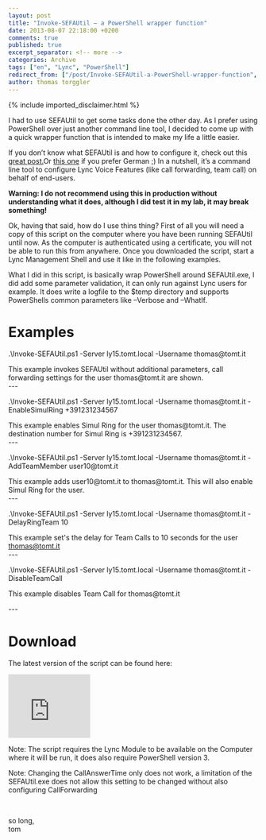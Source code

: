 ```yaml
---
layout: post
title: "Invoke-SEFAUtil – a PowerShell wrapper function"
date: 2013-08-07 22:18:00 +0200
comments: true
published: true
excerpt_separator: <!-- more -->
categories: Archive
tags: ["en", "Lync", "PowerShell"]
redirect_from: ["/post/Invoke-SEFAUtil-a-PowerShell-wrapper-function", "/post/invoke-sefautil-a-powershell-wrapper-function"]
author: thomas torggler
---
```

<!-- more -->
{% include imported_disclaimer.html %}
<p>I had to use SEFAUtil to get some tasks done the other day. As I prefer using PowerShell over just another command line tool, I decided to come up with a quick wrapper function that is intended to make my life a little easier.</p>
<p>If you don&rsquo;t know what SEFAUtil is and how to configure it, check out this <a href="http://blogs.technet.com/b/jenstr/archive/2010/12/07/how-to-get-sefautil-running.aspx" target="_blank">great post.</a>Or <a href="http://www.msxfaq.de/lync/sefautil.htm" target="_blank">this one</a> if you prefer German ;) In a nutshell, it&rsquo;s a command line tool to configure Lync Voice Features (like call forwarding, team call) on behalf of end-users.</p>
<p><strong>Warning: I do not recommend using this in production without understanding what it does, although I did test it in my lab, it may break something!</strong></p>
<p>Ok, having that said, how do I use thins thing? First of all you will need a copy of this script on the computer where you have been running SEFAUtil until now. As the computer is authenticated using a certificate, you will not be able to run this from anywhere. Once you downloaded the script, start a Lync Management Shell and use it like in the following examples.</p>
<p>What I did in this script, is basically wrap PowerShell around SEFAUtil.exe, I did add some parameter validation, it can only run against Lync users for example. It does write a logfile to the $temp directory and supports PowerShells common parameters like &ndash;Verbose and &ndash;WhatIf.</p>
<h1>Examples</h1>
<p>.\Invoke-SEFAUtil.ps1 -Server ly15.tomt.local -Username thomas@tomt.it</p>
<p>This example invokes SEFAUtil without additional parameters, call forwarding settings for the user thomas@tomt.it are shown. <br />---</p>
<p>.\Invoke-SEFAUtil.ps1 -Server ly15.tomt.local -Username thomas@tomt.it -EnableSimulRing +391231234567</p>
<p>This example enables Simul Ring for the user thomas@tomt.it. The destination number for Simul Ring is +391231234567. <br />---</p>
<p>.\Invoke-SEFAUtil.ps1 -Server ly15.tomt.local -Username thomas@tomt.it -AddTeamMember user10@tomt.it</p>
<p>This example adds user10@tomt.it to thomas@tomt.it. This will also enable Simul Ring for the user. <br />---</p>
<p>.\Invoke-SEFAUtil.ps1 -Server ly15.tomt.local -Username thomas@tomt.it -DelayRingTeam 10</p>
<p>This example set's the delay for Team Calls to 10 seconds for the user <a href="mailto:thomas@tomt.it">thomas@tomt.it</a> <br />---</p>
<p>.\Invoke-SEFAUtil.ps1 -Server ly15.tomt.local -Username thomas@tomt.it -DisableTeamCall</p>
<p>This example disables Team Call for thomas@tomt.it</p>
<p>---</p>
<h1>Download</h1>
<p>The latest version of the script can be found here:</p>
<p><iframe src="https://skydrive.live.com/embed?cid=9BFCE0941114C6E8&amp;resid=9BFCE0941114C6E8%2113252&amp;authkey=ACsbIC9ezwzD9-w" frameborder="0" scrolling="no" width="165" height="128"></iframe></p>
<p>Note: The script requires the Lync Module to be available on the Computer where it will be run, it does also require PowerShell version 3.</p>
<p>Note: Changing the CallAnswerTime only does not work, a limitation of the SEFAUtil.exe does not allow this setting to be changed without also configuring CallForwarding</p>
<p>&nbsp;</p>
<p>so long, <br />tom</p>
